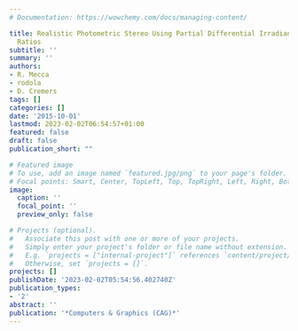 ```yaml
---
# Documentation: https://wowchemy.com/docs/managing-content/

title: Realistic Photometric Stereo Using Partial Differential Irradiance Equation
  Ratios
subtitle: ''
summary: ''
authors:
- R. Mecca
- rodola
- D. Cremers
tags: []
categories: []
date: '2015-10-01'
lastmod: 2023-02-02T06:54:57+01:00
featured: false
draft: false
publication_short: ""

# Featured image
# To use, add an image named `featured.jpg/png` to your page's folder.
# Focal points: Smart, Center, TopLeft, Top, TopRight, Left, Right, BottomLeft, Bottom, BottomRight.
image:
  caption: ''
  focal_point: ''
  preview_only: false

# Projects (optional).
#   Associate this post with one or more of your projects.
#   Simply enter your project's folder or file name without extension.
#   E.g. `projects = ["internal-project"]` references `content/project/deep-learning/index.md`.
#   Otherwise, set `projects = []`.
projects: []
publishDate: '2023-02-02T05:54:56.402740Z'
publication_types:
- '2'
abstract: ''
publication: '*Computers & Graphics (CAG)*'
---
```

